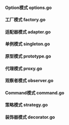 #### Option模式  options.go
#### 工厂模式  factory.go
#### 适配器模式 adapter.go
#### 单例模式  singleton.go
#### 原型模式  prototype.go
#### 代理模式  proxy.go
#### 观察者模式 observer.go
#### Command模式 command.go
#### 策略模式 strategy.go
#### 装饰器模式 decorator.go